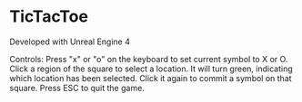 # TicTacToe

Developed with Unreal Engine 4

Controls:
Press "x" or "o" on the keyboard to set current symbol to X or O.
Click a region of the square to select a location. It will turn green, indicating which location has been selected. Click it again to commit a symbol on that square.
Press ESC to quit the game.
